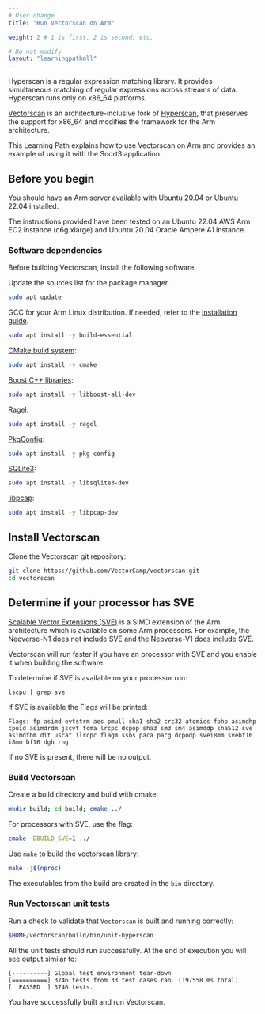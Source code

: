 ```yaml
---
# User change
title: "Run Vectorscan on Arm"

weight: 2 # 1 is first, 2 is second, etc.

# Do not modify
layout: "learningpathall"
---
```


Hyperscan is a regular expression matching library. It provides simultaneous matching of regular expressions across streams of data. Hyperscan runs only on x86_64 platforms.

[Vectorscan](https://github.com/VectorCamp/vectorscan) is an architecture-inclusive fork of [Hyperscan](https://github.com/intel/hyperscan), that preserves the support for x86_64 and modifies the framework for the Arm architecture.

This Learning Path explains how to use Vectorscan on Arm and provides an example of using it with the Snort3 application.

## Before you begin

You should have an Arm server available with Ubuntu 20.04 or Ubuntu 22.04 installed.

The instructions provided have been tested on an Ubuntu 22.04 AWS Arm EC2 instance (c6g.xlarge) and Ubuntu 20.04 Oracle Ampere A1 instance.

### Software dependencies

Before building Vectorscan, install the following software.

Update the sources list for the package manager.

```bash
sudo apt update
```

GCC for your Arm Linux distribution. If needed, refer to the [installation guide](/install-guides/gcc/native/).

```bash
sudo apt install -y build-essential
```

[CMake build system](https://cmake.org/):

```bash
sudo apt install -y cmake
```

[Boost C++ libraries](https://www.boost.org/):

```bash
sudo apt install -y libboost-all-dev
```

[Ragel](https://packages.ubuntu.com/bionic/ragel):

```bash
sudo apt install -y ragel
```

[PkgConfig](https://en.wikipedia.org/wiki/Pkg-config):

```bash
sudo apt install -y pkg-config
```

[SQLite3](https://www.sqlite.org/index.html):

```bash
sudo apt install -y libsqlite3-dev
```

[libpcap](https://www.tcpdump.org/):

```bash
sudo apt install -y libpcap-dev
```

## Install Vectorscan

Clone the Vectorscan git repository:

```bash
git clone https://github.com/VectorCamp/vectorscan.git
cd vectorscan
```

## Determine if your processor has SVE

[Scalable Vector Extensions (SVE)](https://developer.arm.com/Architectures/Scalable%20Vector%20Extensions) is a SIMD extension of the Arm architecture which is available on some Arm processors. For example, the Neoverse-N1 does not include SVE and the Neoverse-V1 does include SVE.

Vectorscan will run faster if you have an processor with SVE and you enable it when building the software.

To determine if SVE is available on your processor run:

```console
lscpu | grep sve
```

If SVE is available the Flags will be printed:

```output
Flags: fp asimd evtstrm aes pmull sha1 sha2 crc32 atomics fphp asimdhp cpuid asimdrdm jscvt fcma lrcpc dcpop sha3 sm3 sm4 asimddp sha512 sve asimdfhm dit uscat ilrcpc flagm ssbs paca pacg dcpodp svei8mm svebf16 i8mm bf16 dgh rng
```

If no SVE is present, there will be no output.

### Build Vectorscan

Create a build directory and build with cmake:

```bash { cwd="./vectorscan" }
mkdir build; cd build; cmake ../
```

For processors with SVE, use the flag:

```bash { cwd="./vectorscan/build" }
cmake -DBUILD_SVE=1 ../
```

Use `make` to build the vectorscan library:

```bash { cwd="./vectorscan/build" }
make -j$(nproc)
```

The executables from the build are created in the `bin` directory.

### Run Vectorscan unit tests

Run a check to validate that `Vectorscan` is built and running correctly:

```bash
$HOME/vectorscan/build/bin/unit-hyperscan
```

All the unit tests should run successfully. At the end of execution you will see output similar to:

```output
[----------] Global test environment tear-down
[==========] 3746 tests from 33 test cases ran. (197558 ms total)
[  PASSED  ] 3746 tests.
```

You have successfully built and run Vectorscan.
